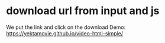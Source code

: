 # download url from input and js
We put the link and click on the download 
Demo:
https://yektamovie.github.io/video-html-simple/
